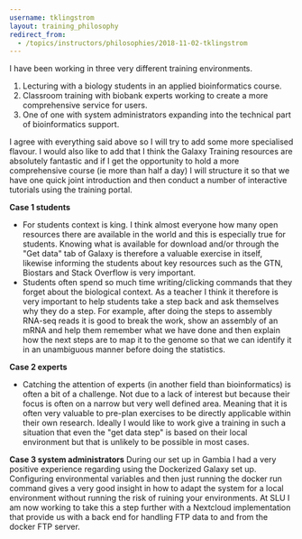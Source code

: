 ```yaml
---
username: tklingstrom
layout: training_philosophy
redirect_from:
  - /topics/instructors/philosophies/2018-11-02-tklingstrom
---
```


I have been working in three very different training environments.

1. Lecturing with a biology students in an applied bioinformatics course.
2. Classroom training with biobank experts working to create a more comprehensive service for users.
3. One of one with system administrators expanding into the technical part of bioinformatics support.

I agree with everything said above so I will try to add some more specialised flavour. I would also like to add that I think the Galaxy Training resources are absolutely fantastic and if I get the opportunity to hold a more comprehensive course (ie more than half a day) I will structure it so that we have one quick joint introduction and then conduct a number of interactive tutorials using the training portal.

**Case 1 students**
- For students context is king. I think almost everyone how many open resources there are available in the world and this is especially true for students. Knowing what is available for download and/or through the "Get data" tab of Galaxy is therefore a valuable exercise in itself, likewise informing the students about key resources such as the GTN, Biostars and Stack Overflow is very important.
- Students often spend so much time writing/clicking commands that they forget about the biological context. As a teacher I think it therefore is very important to help students take a step back and ask themselves why they do a step. For example, after doing the steps to assembly RNA-seq reads it is good to break the work, show an assembly of an mRNA and help them remember what we have done and then explain how the next steps are to map it to the genome so that we can identify it in an unambiguous manner before doing the statistics.

**Case 2 experts**
- Catching the attention of experts (in another field than bioinformatics) is often a bit of a challenge. Not due to a lack of interest but because their focus is often on a narrow but very well defined area. Meaning that it is often very valuable to pre-plan exercises to be directly applicable within their own research. Ideally I would like to work give a training in such a situation that even the "get data step" is based on their local environment but that is unlikely to be possible in most cases.

**Case 3 system administrators**
During our set up in Gambia I had a very positive experience regarding using the Dockerized Galaxy set up. Configuring environmental variables and then just running the docker run command gives a very good insight in how to adapt the system for a local environment without running the risk of ruining your environments. At SLU I am now working to take this a step further with a Nextcloud implementation that provide us with a back end for handling FTP data to and from the docker FTP server.

